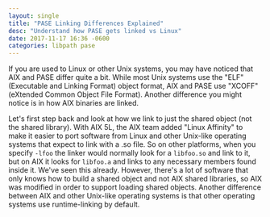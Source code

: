 ```yaml
---
layout: single
title: "PASE Linking Differences Explained"
desc: "Understand how PASE gets linked vs Linux"
date: 2017-11-17 16:36 -0600
categories: libpath pase
---
```


If you are used to Linux or other Unix systems, you may have noticed that AIX and PASE differ quite a bit. While most Unix systems use the "ELF" (Executable and Linking Format) object format, AIX and PASE use "XCOFF" (eXtended Common Object File Format). Another difference you might notice is in how AIX binaries are linked. 



Let's first step back and look at how we link to just the shared object (not the shared library). With AIX 5L, the AIX team added "Linux Affinity" to make it easier to port software from Linux and other Unix-like operating systems that expect to link with a .so file. So on other platforms, when you specify `-lfoo` the linker would normally look for a `libfoo.so` and link to it, but on AIX it looks for `libfoo.a` and links to any necessary members found inside it. We've seen this already. However, there's a lot of software that only knows how to build a shared object and not AIX shared libraries, so AIX was modified in order to support loading shared objects. Another difference between AIX and other Unix-like operating systems is that other operating systems use runtime-linking by default. 